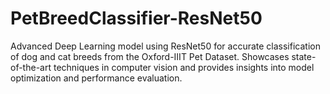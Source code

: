 # PetBreedClassifier-ResNet50
Advanced Deep Learning model using ResNet50 for accurate classification of dog and cat breeds from the Oxford-IIIT Pet Dataset. Showcases state-of-the-art techniques in computer vision and provides insights into model optimization and performance evaluation.
